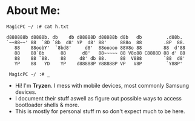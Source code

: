 # About Me:
```
MagicPC ~/ :# cat h.txt

d888888b d8888b. db    db d88888D d88888b d8b   db         .d88b.  
`~~88~~' 88  `8D `8b  d8' YP  d8' 88'     888o  88        .8P  88. 
   88    88oobY'  `8bd8'     d8'  88ooooo 88V8o 88        88  d'88 
   88    88`8b      88      d8'   88~~~~~ 88 V8o88 C8888D 88 d' 88 
   88    88 `88.    88     d8' db 88.     88  V888        `88  d8' 
   YP    88   YD    YP    d88888P Y88888P VP   V8P         `Y88P'
   
 MagicPC ~/ :# _
 ```
- Hi! I'm **Tryzen**. I mess with mobile devices, most commonly Samsung devices.
- I document their stuff aswell as figure out possible ways to access bootloader shells & more.
- This is mostly for personal stuff rn so don't expect much to be here.
<!---
Tryzen-0/Tryzen-0 is a ✨ special ✨ repository because its `README.md` (this file) appears on your GitHub profile.
You can click the Preview link to take a look at your changes.
--->
